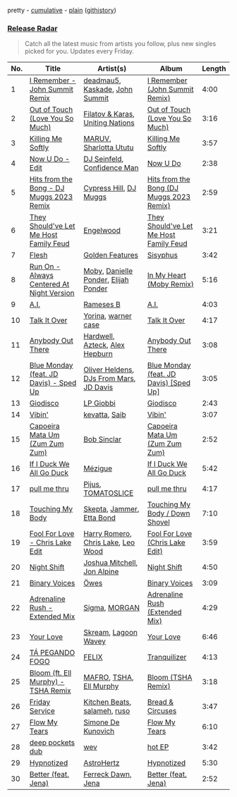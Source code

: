 pretty - [cumulative](/playlists/cumulative/Release%20Radar.md) - [plain](/playlists/plain/37i9dQZEVXbsudmxBFKW7G) ([githistory](https://github.githistory.xyz/vitokorn/spotify-playlist-archive/blob/master/playlists/plain/37i9dQZEVXbsudmxBFKW7G))

### [Release Radar](https://open.spotify.com/playlist/37i9dQZEVXbsudmxBFKW7G)

> Catch all the latest music from artists you follow, plus new singles picked for you. Updates every Friday.

| No. | Title | Artist(s) | Album | Length |
|---|---|---|---|---|
| 1 | [I Remember - John Summit Remix](https://open.spotify.com/track/3zFsJdVCu29em7VUB3Ujqp) | [deadmau5](https://open.spotify.com/artist/2CIMQHirSU0MQqyYHq0eOx), [Kaskade](https://open.spotify.com/artist/6TQj5BFPooTa08A7pk8AQ1), [John Summit](https://open.spotify.com/artist/7kNqXtgeIwFtelmRjWv205) | [I Remember (John Summit Remix)](https://open.spotify.com/album/3Y6nr0KlQL9EYVbmvhSf9a) | 4:00 |
| 2 | [Out of Touch (Love You So Much)](https://open.spotify.com/track/6GFfCrYPo9tIWCqYD4XrVT) | [Filatov & Karas](https://open.spotify.com/artist/5NW2uPFatEKjZQ5gpWD8HO), [Uniting Nations](https://open.spotify.com/artist/6EK2381dTQEvcn3KrnMOWQ) | [Out of Touch (Love You So Much)](https://open.spotify.com/album/7BOVwBiH17GXBkNbIfElpz) | 3:16 |
| 3 | [Killing Me Softly](https://open.spotify.com/track/22fCXXrdxaXAcr5udAmlXb) | [MARUV](https://open.spotify.com/artist/44T03OWDUjwDgg4IYgFCWi), [Sharlotta Ututu](https://open.spotify.com/artist/3smbN032eWc19zV55DUBth) | [Killing Me Softly](https://open.spotify.com/album/0ectw0FzL6y9bGZL7CCZgw) | 3:57 |
| 4 | [Now U Do - Edit](https://open.spotify.com/track/0fK4NmIDXetjIiZ2Oxz2tF) | [DJ Seinfeld](https://open.spotify.com/artist/37YzpfBeFju8QRZ3g0Ha1Q), [Confidence Man](https://open.spotify.com/artist/0RwXnFrEoI8tltFvYpJgP6) | [Now U Do](https://open.spotify.com/album/7k7TUZNKlDHu5MfSSCX8rR) | 2:38 |
| 5 | [Hits from the Bong - DJ Muggs 2023 Remix](https://open.spotify.com/track/5rtJkrtE6OYYSiOVHbH6kn) | [Cypress Hill](https://open.spotify.com/artist/4P0dddbxPil35MNN9G2MEX), [DJ Muggs](https://open.spotify.com/artist/7pDkjftAxiFHomWsPNkapS) | [Hits from the Bong (DJ Muggs 2023 Remix)](https://open.spotify.com/album/7hW1cwCN7roR49gGarl8U2) | 2:59 |
| 6 | [They Should've Let Me Host Family Feud](https://open.spotify.com/track/5vxsAuIK8hY7IS1DCZpQFo) | [Engelwood](https://open.spotify.com/artist/7rgCh0Go1ezmcV75kXQM2T) | [They Should've Let Me Host Family Feud](https://open.spotify.com/album/6zXAEhr1Ir0Zk0yXeoKIJK) | 3:21 |
| 7 | [Flesh](https://open.spotify.com/track/3d4XRx7o3xEUEA58KqwHsl) | [Golden Features](https://open.spotify.com/artist/2SrWifjYv7b5tR8EzEmn1x) | [Sisyphus](https://open.spotify.com/album/5V0IE1Dq9W3jt5iuxguwNp) | 3:42 |
| 8 | [Run On - Always Centered At Night Version](https://open.spotify.com/track/66zEuVw0XGWFKhJpmPKFDs) | [Moby](https://open.spotify.com/artist/3OsRAKCvk37zwYcnzRf5XF), [Danielle Ponder](https://open.spotify.com/artist/5rZUNweztKBI1Xy3XhYHoJ), [Elijah Ponder](https://open.spotify.com/artist/0Vk5IeA2dBRFPCf5ZRqMFa) | [In My Heart (Moby Remix)](https://open.spotify.com/album/56neYC5Ezw9HcG9ohbAZ9Z) | 5:16 |
| 9 | [A.I.](https://open.spotify.com/track/5tN4CvNZgVhhvCBRXAAktA) | [Rameses B](https://open.spotify.com/artist/06EfEcjc0vdvI6VNL0soIO) | [A.I.](https://open.spotify.com/album/74fMGVGwy6QFwDfu1Qsv78) | 4:03 |
| 10 | [Talk It Over](https://open.spotify.com/track/0XafrYWJ9cIiJW5klEDHAa) | [Yorina](https://open.spotify.com/artist/3zrsuumoPW6KbZmBX2X7qC), [warner case](https://open.spotify.com/artist/106OuakzOxxbXTuigEEf01) | [Talk It Over](https://open.spotify.com/album/2GzF4J8KOdoZIjYJa2JH4X) | 4:17 |
| 11 | [Anybody Out There](https://open.spotify.com/track/1RNVJLDH2ZtLIkUqQd9QxI) | [Hardwell](https://open.spotify.com/artist/6BrvowZBreEkXzJQMpL174), [Azteck](https://open.spotify.com/artist/13NpuESz6tlK819yBs0PuS), [Alex Hepburn](https://open.spotify.com/artist/1rQ2ssALv6BirzJJxwETXO) | [Anybody Out There](https://open.spotify.com/album/5SRLMR7GftfOdciVf9DjKM) | 3:08 |
| 12 | [Blue Monday (feat. JD Davis) - Sped Up](https://open.spotify.com/track/2vxktUf45jV40TONl4Pr2m) | [Oliver Heldens](https://open.spotify.com/artist/5nki7yRhxgM509M5ADlN1p), [DJs From Mars](https://open.spotify.com/artist/1pmwwNA38kkkJwEMWe8hLD), [JD Davis](https://open.spotify.com/artist/4S1P19bTfbDVjEA8Hxs4Cj) | [Blue Monday (feat. JD Davis) [Sped Up]](https://open.spotify.com/album/7DYXFhL5LlsJc6WJDjKXt0) | 3:05 |
| 13 | [Giodisco](https://open.spotify.com/track/04ljyATONPMyz6cNNGLdAM) | [LP Giobbi](https://open.spotify.com/artist/3oKnyRhYWzNsTiss5n4Z1J) | [Giodisco](https://open.spotify.com/album/4rYiVESqq3TGA1uJ7nMWeD) | 2:43 |
| 14 | [Vibin'](https://open.spotify.com/track/7lX8JhZR9MiY4XJArbpBxC) | [kevatta](https://open.spotify.com/artist/0IkEumFM5jr2xUgcS9XZNz), [Saib](https://open.spotify.com/artist/6N4HlHINMvoTyAL0yhBUCk) | [Vibin'](https://open.spotify.com/album/2drhAe4QTNTJ3kSOfBlhPP) | 3:07 |
| 15 | [Capoeira Mata Um (Zum Zum Zum)](https://open.spotify.com/track/7rriLHw4KHgWQnKY5vR2fw) | [Bob Sinclar](https://open.spotify.com/artist/5YFS41yoX0YuFY39fq21oN) | [Capoeira Mata Um (Zum Zum Zum)](https://open.spotify.com/album/5lQLZNV76a34Md7qojyO2s) | 2:52 |
| 16 | [If I Duck We All Go Duck](https://open.spotify.com/track/67ku2RGKnKAeSGH6YDZiYM) | [Mézigue](https://open.spotify.com/artist/7B8eMhFI61FTQYeLSERF0l) | [If I Duck We All Go Duck](https://open.spotify.com/album/1SiKme9bV2PQ1FlpUlO4xR) | 5:42 |
| 17 | [pull me thru](https://open.spotify.com/track/4inMfjokkQINpIVmxjO9SU) | [Pìjus](https://open.spotify.com/artist/06cVODXXiHCj0c0YrRt4vz), [TOMATOSLICE](https://open.spotify.com/artist/6EqyBfmaGsykcIF15BCATj) | [pull me thru](https://open.spotify.com/album/7sNmRgouKtLLSoHsY7wRtk) | 4:17 |
| 18 | [Touching My Body](https://open.spotify.com/track/57PvBFABJ1F5mX69oUt8Yh) | [Skepta](https://open.spotify.com/artist/2p1fiYHYiXz9qi0JJyxBzN), [Jammer](https://open.spotify.com/artist/4xgV1UcvsrLM4rQrjTjwNw), [Etta Bond](https://open.spotify.com/artist/0zanHkxN0P38oWegA8iSQA) | [Touching My Body / Down Shovel](https://open.spotify.com/album/6WqDlSi0CRDZWTFjPNxtrI) | 7:10 |
| 19 | [Fool For Love - Chris Lake Edit](https://open.spotify.com/track/6H8ddHe7Bpbiy5Gp7lVlBe) | [Harry Romero](https://open.spotify.com/artist/36AJmodiIrwV9U3QOiLMYM), [Chris Lake](https://open.spotify.com/artist/5Igpc9iLZ3YGtKeYfSrrOE), [Leo Wood](https://open.spotify.com/artist/58vAPzbpMZAVTHWA1KT68B) | [Fool For Love (Chris Lake Edit)](https://open.spotify.com/album/4kCcxdrbnQUJmWjvYoYVRf) | 3:59 |
| 20 | [Night Shift](https://open.spotify.com/track/0mlgGCGTxjBIb8ijvfVvUu) | [Joshua Mitchell](https://open.spotify.com/artist/6EDdGoZXbxSTTHgXB7aBZh), [Jon Alpine](https://open.spotify.com/artist/3rzxIaTyzOdSefuGF1ycAU) | [Night Shift](https://open.spotify.com/album/0dBKHcv3nqCs7EjDnUzACv) | 4:50 |
| 21 | [Binary Voices](https://open.spotify.com/track/7CKfFER19ESrcfxlLEY91Q) | [Öwes](https://open.spotify.com/artist/1UoiLeG7ekZ1B6AWggwQ8X) | [Binary Voices](https://open.spotify.com/album/2OIInxS1sm8OI53DNXeR69) | 3:09 |
| 22 | [Adrenaline Rush - Extended Mix](https://open.spotify.com/track/5kNbd1PEbGLlQkdgBEEL6m) | [Sigma](https://open.spotify.com/artist/01pKrlgPJhm5dB4lneYAqS), [MORGAN](https://open.spotify.com/artist/7ltW5jYRnGOE4O1vcgW2DI) | [Adrenaline Rush (Extended Mix)](https://open.spotify.com/album/5prD674VnRmBZ7yFRNhDQW) | 4:29 |
| 23 | [Your Love](https://open.spotify.com/track/3m7BvNdbyoZqaGdAGIXEHi) | [Skream](https://open.spotify.com/artist/2jbP92oFLWqPqogflK1wlW), [Lagoon Wavey](https://open.spotify.com/artist/0NKEYlmkuqK8YM6TtMEnBr) | [Your Love](https://open.spotify.com/album/4dCev9TLicfjMTNhnanYfT) | 6:46 |
| 24 | [TÁ PEGANDO FOGO](https://open.spotify.com/track/1cDYVR7YXkKtBDg43NpIuv) | [FELIX](https://open.spotify.com/artist/2IAk0yH7C992I1TB0Bfr4Y) | [Tranquilizer](https://open.spotify.com/album/0b3jbthiL0oJhY1fwbmrE3) | 4:13 |
| 25 | [Bloom (ft. Ell Murphy) - TSHA Remix](https://open.spotify.com/track/0bhlyn9xs7lnr5LJX2GUvu) | [MAFRO](https://open.spotify.com/artist/2Y9v3pyVuYM0o8bSLAUUZm), [TSHA](https://open.spotify.com/artist/2kLa7JZu4Ijdz1Gle2khZh), [Ell Murphy](https://open.spotify.com/artist/4r0F1gbqeQsaPg5d2nm5EJ) | [Bloom (TSHA Remix)](https://open.spotify.com/album/6x6fpRgHnPPcuSLopKt3uV) | 3:18 |
| 26 | [Friday Service](https://open.spotify.com/track/1r2IC0yl0n06utA3gIcIjC) | [Kitchen Beats](https://open.spotify.com/artist/3Ev7LAm7ED8RS0A0puMYM9), [salameh](https://open.spotify.com/artist/6K6cnA1qYqXCmftC2hP9zw), [ruso](https://open.spotify.com/artist/4K0sQDP80cZ2I5SvVozpiC) | [Bread & Circuses](https://open.spotify.com/album/2NstuK7ULnLLr6ZycEeggf) | 3:47 |
| 27 | [Flow My Tears](https://open.spotify.com/track/40Wai7PhvLeegNZe9iDJud) | [Simone De Kunovich](https://open.spotify.com/artist/6qEYuBlZWeehY6RxWCpA0r) | [Flow My Tears](https://open.spotify.com/album/2CFhxHIc7rihE0lzqAZYYO) | 6:10 |
| 28 | [deep pockets dub](https://open.spotify.com/track/3UYRKs2sjyVj3DM36INS2a) | [wev](https://open.spotify.com/artist/1KpEYlQPQN64r0aRE9Wg6i) | [hot EP](https://open.spotify.com/album/2ARK43AceJ6mm5rttF8dci) | 3:42 |
| 29 | [Hypnotized](https://open.spotify.com/track/4CqEfZurNmgMQo0asv9276) | [AstroHertz](https://open.spotify.com/artist/5vaObyIjKlwnyb9PVTtn6c) | [Hypnotized](https://open.spotify.com/album/3QyiJS11HxDSNVwpBwoCSS) | 5:30 |
| 30 | [Better (feat. Jena)](https://open.spotify.com/track/1lvgae0nTxj1ZPl4VfO9gv) | [Ferreck Dawn](https://open.spotify.com/artist/3cnAJv9gydgm52KFIsdvO8), [Jena](https://open.spotify.com/artist/5C4eCUR6V0Kbdn8g0y390j) | [Better (feat. Jena)](https://open.spotify.com/album/2qVbAXSd8LPX9MU1nsVC4i) | 2:52 |